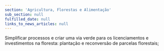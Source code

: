 ```yaml
---
section: 'Agricultura, Florestas e Alimentação'
sub_section: null
fulfilled_date: null
links_to_news_articles: null
---
```


Simplificar processos e criar uma via verde para os licenciamentos e investimentos na floresta: plantação e reconversão de parcelas florestais;